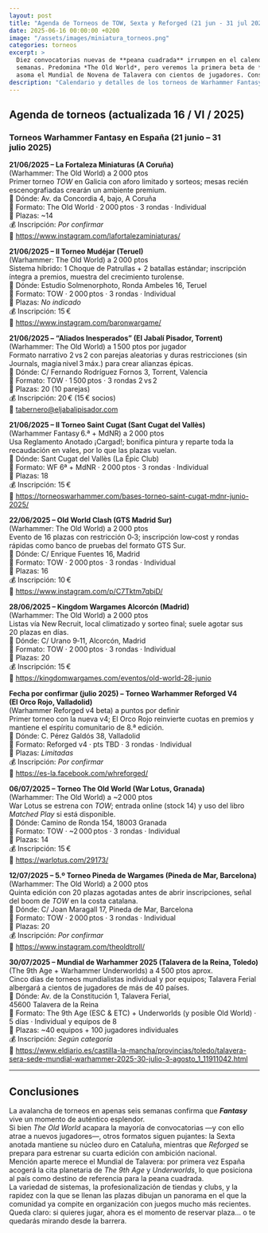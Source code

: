 ```yaml
---
layout: post
title: "Agenda de Torneos de TOW, Sexta y Reforged (21 jun - 31 jul 2025)"
date: 2025-06-16 00:00:00 +0200
image: "/assets/images/miniatura_torneos.png"
categories: torneos
excerpt: >
  Diez convocatorias nuevas de **peana cuadrada** irrumpen en el calendario español para las próximas seis
  semanas. Predomina *The Old World*, pero veremos la primera beta de **Reforged v4** en Valladolid y ya
  asoma el Mundial de Novena de Talavera con cientos de jugadores. Consulta la agenda y asegura tu plaza.
description: "Calendario y detalles de los torneos de Warhammer Fantasy —The Old World, Sexta Edición y Reforged— en España entre el 21 de junio y el 31 de julio de 2025."
---
```


## Agenda de torneos (actualizada 16 / VI / 2025)

### Torneos Warhammer Fantasy en España (21 junio – 31 julio 2025)

**21/06/2025 – La Fortaleza Miniaturas (A Coruña)**  
(Warhammer: The Old World) a 2 000 ptos  
Primer torneo *TOW* en Galicia con aforo limitado y sorteos; mesas recién escenografiadas crearán un ambiente premium.  
📍 Dónde: Av. da Concordia 4, bajo, A Coruña  
🎯 Formato: The Old World · 2 000 ptos · 3 rondas · Individual  
👥 Plazas: ~14  
💰 Inscripción: *Por confirmar*  
🔗 https://www.instagram.com/lafortalezaminiaturas/

**21/06/2025 – II Torneo Mudéjar (Teruel)**  
(Warhammer: The Old World) a 2 000 ptos  
Sistema híbrido: 1 Choque de Patrullas + 2 batallas estándar; inscripción íntegra a premios, muestra del crecimiento turolense.  
📍 Dónde: Estudio Solmenorphoto, Ronda Ambeles 16, Teruel  
🎯 Formato: TOW · 2 000 ptos · 3 rondas · Individual  
👥 Plazas: *No indicado*  
💰 Inscripción: 15 €  
🔗 https://www.instagram.com/baronwargame/

**21/06/2025 – “Aliados Inesperados” (El Jabalí Pisador, Torrent)**  
(Warhammer: The Old World) a 1 500 ptos por jugador  
Formato narrativo 2 vs 2 con parejas aleatorias y duras restricciones (sin Journals, magia nivel 3 máx.) para crear alianzas épicas.  
📍 Dónde: C/ Fernando Rodríguez Fornos 3, Torrent, Valencia  
🎯 Formato: TOW · 1 500 ptos · 3 rondas 2 vs 2  
👥 Plazas: 20 (10 parejas)  
💰 Inscripción: 20 € (15 € socios)  
🔗 tabernero@eljabalipisador.com

**21/06/2025 – II Torneo Saint Cugat (Sant Cugat del Vallès)**  
(Warhammer Fantasy 6.ª + MdNR) a 2 000 ptos  
Usa Reglamento Anotado ¡Cargad!; bonifica pintura y reparte toda la recaudación en vales, por lo que las plazas vuelan.  
📍 Dónde: Sant Cugat del Vallès (La Épic Club)  
🎯 Formato: WF 6ª + MdNR · 2 000 ptos · 3 rondas · Individual  
👥 Plazas: 18  
💰 Inscripción: 15 €  
🔗 https://torneoswarhammer.com/bases-torneo-saint-cugat-mdnr-junio-2025/

**22/06/2025 – Old World Clash (GTS Madrid Sur)**  
(Warhammer: The Old World) a 2 000 ptos  
Evento de 16 plazas con restricción 0‑3; inscripción low‑cost y rondas rápidas como banco de pruebas del formato GTS Sur.  
📍 Dónde: C/ Enrique Fuentes 16, Madrid  
🎯 Formato: TOW · 2 000 ptos · 3 rondas · Individual  
👥 Plazas: 16  
💰 Inscripción: 10 €  
🔗 https://www.instagram.com/p/C7Tktm7qbiD/

**28/06/2025 – Kingdom Wargames Alcorcón (Madrid)**  
(Warhammer: The Old World) a 2 000 ptos  
Listas vía New Recruit, local climatizado y sorteo final; suele agotar sus 20 plazas en días.  
📍 Dónde: C/ Urano 9‑11, Alcorcón, Madrid  
🎯 Formato: TOW · 2 000 ptos · 3 rondas · Individual  
👥 Plazas: 20  
💰 Inscripción: 15 €  
🔗 https://kingdomwargames.com/eventos/old-world-28-junio

**Fecha por confirmar (julio 2025) – Torneo Warhammer Reforged V4 (El Orco Rojo, Valladolid)**  
(Warhammer Reforged v4 beta) a puntos por definir  
Primer torneo con la nueva v4; El Orco Rojo reinvierte cuotas en premios y mantiene el espíritu comunitario de 8.ª edición.  
📍 Dónde: C. Pérez Galdós 38, Valladolid  
🎯 Formato: Reforged v4 · pts TBD · 3 rondas · Individual  
👥 Plazas: *Limitadas*  
💰 Inscripción: *Por confirmar*  
🔗 https://es-la.facebook.com/whreforged/

**06/07/2025 – Torneo The Old World (War Lotus, Granada)**  
(Warhammer: The Old World) a ~2 000 ptos  
War Lotus se estrena con *TOW*; entrada online (stock 14) y uso del libro *Matched Play* si está disponible.  
📍 Dónde: Camino de Ronda 154, 18003 Granada  
🎯 Formato: TOW · ~2 000 ptos · 3 rondas · Individual  
👥 Plazas: 14  
💰 Inscripción: 15 €  
🔗 https://warlotus.com/29173/

**12/07/2025 – 5.º Torneo Pineda de Wargames (Pineda de Mar, Barcelona)**  
(Warhammer: The Old World) a 2 000 ptos  
Quinta edición con 20 plazas agotadas antes de abrir inscripciones, señal del boom de *TOW* en la costa catalana.  
📍 Dónde: C/ Joan Maragall 17, Pineda de Mar, Barcelona  
🎯 Formato: TOW · 2 000 ptos · 3 rondas · Individual  
👥 Plazas: 20  
💰 Inscripción: *Por confirmar*  
🔗 https://www.instagram.com/theoldtroll/

**30/07/2025 – Mundial de Warhammer 2025 (Talavera de la Reina, Toledo)**  
(The 9th Age + Warhammer Underworlds) a 4 500 ptos aprox.  
Cinco días de torneos mundialistas individual y por equipos; Talavera Ferial albergará a cientos de jugadores de más de 40 países.  
📍 Dónde: Av. de la Constitución 1, Talavera Ferial, 45600 Talavera de la Reina  
🎯 Formato: The 9th Age (ESC & ETC) + Underworlds (y posible Old World) · 5 días · Individual y equipos de 8  
👥 Plazas: ~40 equipos + 100 jugadores individuales  
💰 Inscripción: *Según categoría*  
🔗 https://www.eldiario.es/castilla-la-mancha/provincias/toledo/talavera-sera-sede-mundial-warhammer-2025-30-julio-3-agosto_1_11911042.html

---

## Conclusiones

La avalancha de torneos en apenas seis semanas confirma que ***Fantasy*** vive un momento de auténtico esplendor.  
Si bien *The Old World* acapara la mayoría de convocatorias —y con ello atrae a nuevos jugadores—, otros formatos siguen pujantes: la Sexta anotada mantiene su núcleo duro en Cataluña, mientras que *Reforged* se prepara para estrenar su cuarta edición con ambición nacional.  
Mención aparte merece el Mundial de Talavera: por primera vez España acogerá la cita planetaria de *The 9th Age* y *Underworlds*, lo que posiciona al país como destino de referencia para la peana cuadrada.  
La variedad de sistemas, la profesionalización de tiendas y clubs, y la rapidez con la que se llenan las plazas dibujan un panorama en el que la comunidad ya compite en organización con juegos mucho más recientes.  
Queda claro: si quieres jugar, ahora es el momento de reservar plaza… o te quedarás mirando desde la barrera.

